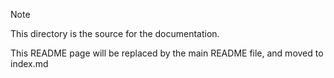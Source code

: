 > [!NOTE]  
> This directory is the source for the documentation.
>
> This README page will be replaced by the main README file, and moved to index.md
